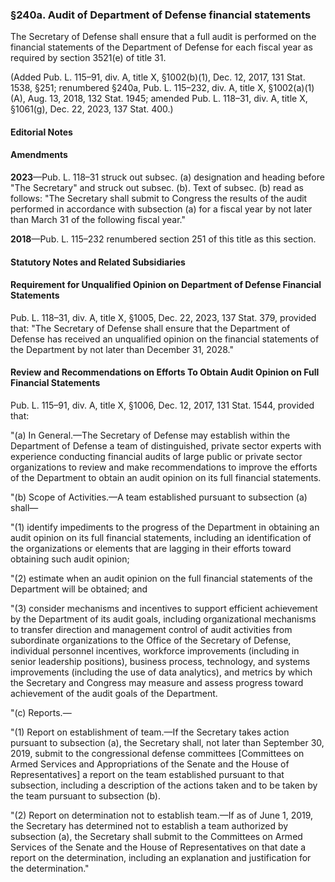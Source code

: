 ### §240a. Audit of Department of Defense financial statements ###

The Secretary of Defense shall ensure that a full audit is performed on the financial statements of the Department of Defense for each fiscal year as required by section 3521(e) of title 31.

(Added Pub. L. 115–91, div. A, title X, §1002(b)(1), Dec. 12, 2017, 131 Stat. 1538, §251; renumbered §240a, Pub. L. 115–232, div. A, title X, §1002(a)(1)(A), Aug. 13, 2018, 132 Stat. 1945; amended Pub. L. 118–31, div. A, title X, §1061(g), Dec. 22, 2023, 137 Stat. 400.)

#### **Editorial Notes** ####

#### Amendments ####

**2023**—Pub. L. 118–31 struck out subsec. (a) designation and heading before "The Secretary" and struck out subsec. (b). Text of subsec. (b) read as follows: "The Secretary shall submit to Congress the results of the audit performed in accordance with subsection (a) for a fiscal year by not later than March 31 of the following fiscal year."

**2018**—Pub. L. 115–232 renumbered section 251 of this title as this section.

#### **Statutory Notes and Related Subsidiaries** ####

#### Requirement for Unqualified Opinion on Department of Defense Financial Statements ####

Pub. L. 118–31, div. A, title X, §1005, Dec. 22, 2023, 137 Stat. 379, provided that: "The Secretary of Defense shall ensure that the Department of Defense has received an unqualified opinion on the financial statements of the Department by not later than December 31, 2028."

#### Review and Recommendations on Efforts To Obtain Audit Opinion on Full Financial Statements ####

Pub. L. 115–91, div. A, title X, §1006, Dec. 12, 2017, 131 Stat. 1544, provided that:

"(a) In General.—The Secretary of Defense may establish within the Department of Defense a team of distinguished, private sector experts with experience conducting financial audits of large public or private sector organizations to review and make recommendations to improve the efforts of the Department to obtain an audit opinion on its full financial statements.

"(b) Scope of Activities.—A team established pursuant to subsection (a) shall—

"(1) identify impediments to the progress of the Department in obtaining an audit opinion on its full financial statements, including an identification of the organizations or elements that are lagging in their efforts toward obtaining such audit opinion;

"(2) estimate when an audit opinion on the full financial statements of the Department will be obtained; and

"(3) consider mechanisms and incentives to support efficient achievement by the Department of its audit goals, including organizational mechanisms to transfer direction and management control of audit activities from subordinate organizations to the Office of the Secretary of Defense, individual personnel incentives, workforce improvements (including in senior leadership positions), business process, technology, and systems improvements (including the use of data analytics), and metrics by which the Secretary and Congress may measure and assess progress toward achievement of the audit goals of the Department.

"(c) Reports.—

"(1) Report on establishment of team.—If the Secretary takes action pursuant to subsection (a), the Secretary shall, not later than September 30, 2019, submit to the congressional defense committees [Committees on Armed Services and Appropriations of the Senate and the House of Representatives] a report on the team established pursuant to that subsection, including a description of the actions taken and to be taken by the team pursuant to subsection (b).

"(2) Report on determination not to establish team.—If as of June 1, 2019, the Secretary has determined not to establish a team authorized by subsection (a), the Secretary shall submit to the Committees on Armed Services of the Senate and the House of Representatives on that date a report on the determination, including an explanation and justification for the determination."